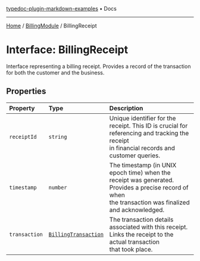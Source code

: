 [typedoc-plugin-markdown-examples](../../README.md) • Docs

***

[Home](../../README.md) / [BillingModule](../README.md) / BillingReceipt

# Interface: BillingReceipt

Interface representing a billing receipt.
Provides a record of the transaction for both the customer and the business.

## Properties

| Property | Type | Description |
| :------ | :------ | :------ |
| `receiptId` | `string` | Unique identifier for the receipt. This ID is crucial for referencing and tracking the receipt<br />in financial records and customer queries. |
| `timestamp` | `number` | The timestamp (in UNIX epoch time) when the receipt was generated. Provides a precise record of when<br />the transaction was finalized and acknowledged. |
| `transaction` | [`BillingTransaction`](BillingTransaction.md) | The transaction details associated with this receipt. Links the receipt to the actual transaction<br />that took place. |
